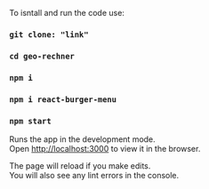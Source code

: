 To isntall and run the code use:

### `git clone: "link"`

### `cd geo-rechner`

### `npm i`
### `npm i react-burger-menu`

### `npm start`

Runs the app in the development mode.\
Open [http://localhost:3000](http://localhost:3000) to view it in the browser.

The page will reload if you make edits.\
You will also see any lint errors in the console.
